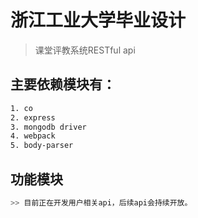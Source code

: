 # 浙江工业大学毕业设计
> 课堂评教系统RESTful api
## 主要依赖模块有：
``` bash
1. co
2. express
3. mongodb driver
4. webpack
5. body-parser
```

## 功能模块
``` bash
>> 目前正在开发用户相关api，后续api会持续开放。
```